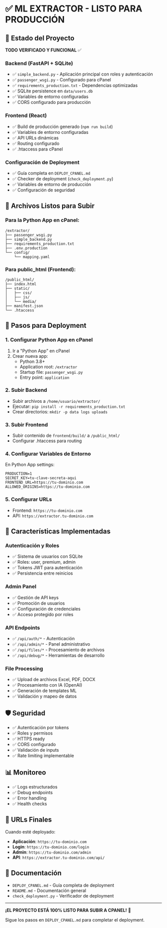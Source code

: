 # ✅ ML EXTRACTOR - LISTO PARA PRODUCCIÓN

## 🎯 Estado del Proyecto

**TODO VERIFICADO Y FUNCIONAL** ✅

### Backend (FastAPI + SQLite)
- ✅ `simple_backend.py` - Aplicación principal con roles y autenticación
- ✅ `passenger_wsgi.py` - Configurado para cPanel
- ✅ `requirements_production.txt` - Dependencias optimizadas
- ✅ SQLite persistence en `data/users.db`
- ✅ Variables de entorno configuradas
- ✅ CORS configurado para producción

### Frontend (React)
- ✅ Build de producción generado (`npm run build`)
- ✅ Variables de entorno configuradas
- ✅ API URLs dinámicas
- ✅ Routing configurado
- ✅ .htaccess para cPanel

### Configuración de Deployment
- ✅ Guía completa en `DEPLOY_CPANEL.md`
- ✅ Checker de deployment (`check_deployment.py`)
- ✅ Variables de entorno de producción
- ✅ Configuración de seguridad

## 📁 Archivos Listos para Subir

### Para la Python App en cPanel:
```
/extractor/
├── passenger_wsgi.py
├── simple_backend.py
├── requirements_production.txt
├── .env.production
└── config/
    └── mapping.yaml
```

### Para public_html (Frontend):
```
/public_html/
├── index.html
├── static/
│   ├── css/
│   ├── js/
│   └── media/
├── manifest.json
└── .htaccess
```

## 🚀 Pasos para Deployment

### 1. Configurar Python App en cPanel
1. Ir a "Python App" en cPanel
2. Crear nueva app:
   - Python 3.8+
   - Application root: `/extractor`
   - Startup file: `passenger_wsgi.py`
   - Entry point: `application`

### 2. Subir Backend
- Subir archivos a `/home/usuario/extractor/`
- Ejecutar: `pip install -r requirements_production.txt`
- Crear directorios: `mkdir -p data logs uploads`

### 3. Subir Frontend
- Subir contenido de `frontend/build/` a `/public_html/`
- Configurar .htaccess para routing

### 4. Configurar Variables de Entorno
En Python App settings:
```
PRODUCTION=1
SECRET_KEY=tu-clave-secreta-aqui
FRONTEND_URL=https://tu-dominio.com
ALLOWED_ORIGINS=https://tu-dominio.com
```

### 5. Configurar URLs
- Frontend: `https://tu-dominio.com`
- API: `https://extractor.tu-dominio.com`

## 🔐 Características Implementadas

### Autenticación y Roles
- ✅ Sistema de usuarios con SQLite
- ✅ Roles: user, premium, admin
- ✅ Tokens JWT para autenticación
- ✅ Persistencia entre reinicios

### Admin Panel
- ✅ Gestión de API keys
- ✅ Promoción de usuarios
- ✅ Configuración de credenciales
- ✅ Acceso protegido por roles

### API Endpoints
- ✅ `/api/auth/*` - Autenticación
- ✅ `/api/admin/*` - Panel administrativo
- ✅ `/api/files/*` - Procesamiento de archivos
- ✅ `/api/debug/*` - Herramientas de desarrollo

### File Processing
- ✅ Upload de archivos Excel, PDF, DOCX
- ✅ Procesamiento con IA (OpenAI)
- ✅ Generación de templates ML
- ✅ Validación y mapeo de datos

## 🛡️ Seguridad

- ✅ Autenticación por tokens
- ✅ Roles y permisos
- ✅ HTTPS ready
- ✅ CORS configurado
- ✅ Validación de inputs
- ✅ Rate limiting implementable

## 📊 Monitoreo

- ✅ Logs estructurados
- ✅ Debug endpoints
- ✅ Error handling
- ✅ Health checks

## 🎯 URLs Finales

Cuando esté deployado:
- **Aplicación**: `https://tu-dominio.com`
- **Login**: `https://tu-dominio.com/login`
- **Admin**: `https://tu-dominio.com/admin`
- **API**: `https://extractor.tu-dominio.com/api/`

## 📖 Documentación

- `DEPLOY_CPANEL.md` - Guía completa de deployment
- `README.md` - Documentación general
- `check_deployment.py` - Verificador de deployment

---

**¡EL PROYECTO ESTÁ 100% LISTO PARA SUBIR A CPANEL!** 🚀

Sigue los pasos en `DEPLOY_CPANEL.md` para completar el deployment.

